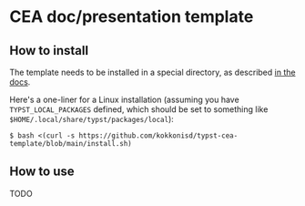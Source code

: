 # CEA doc/presentation template


## How to install

The template needs to be installed in a special directory, as described [in the
docs](https://github.com/typst/packages?tab=readme-ov-file#local-packages).

Here's a one-liner for a Linux installation (assuming you have `TYPST_LOCAL_PACKAGES` defined,
which should be set to something like `$HOME/.local/share/typst/packages/local`):
```console
$ bash <(curl -s https://github.com/kokkonisd/typst-cea-template/blob/main/install.sh)
```


## How to use
TODO
